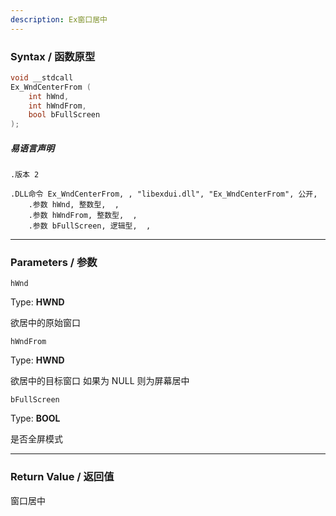 ```yaml
---
description: Ex窗口居中
---
```


### Syntax / 函数原型

```C++
void __stdcall 
Ex_WndCenterFrom (
    int hWnd,
    int hWndFrom,
    bool bFullScreen
);
```

##### 易语言声明

```Elang
.版本 2

.DLL命令 Ex_WndCenterFrom, , "libexdui.dll", "Ex_WndCenterFrom", 公开, 
    .参数 hWnd, 整数型,  , 
    .参数 hWndFrom, 整数型,  , 
    .参数 bFullScreen, 逻辑型,  , 
```

---

### Parameters / 参数

`hWnd`

Type: **HWND**

欲居中的原始窗口

`hWndFrom`

Type: **HWND**

欲居中的目标窗口 如果为 NULL 则为屏幕居中

`bFullScreen`

Type: **BOOL**

是否全屏模式

---

### Return Value / 返回值

窗口居中